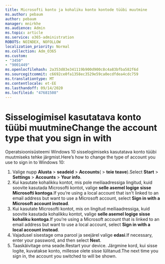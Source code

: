 ```yaml
---
title: Microsofti konto ja kohaliku konto kontode tüübi muutmine
ms.author: pebaum
author: pebaum
manager: mnirkhe
ms.audience: Admin
ms.topic: article
ms.service: o365-administration
ROBOTS: NOINDEX, NOFOLLOW
localization_priority: Normal
ms.collection: Adm_O365
ms.custom:
- "3450"
- "9001449"
ms.openlocfilehash: 2a353d83e341119b900d900c8c4a83bfba582f6d
ms.sourcegitcommit: c6692ce0fa1358ec3529e59ca0ecdfdea4cdc759
ms.translationtype: MT
ms.contentlocale: et-EE
ms.lasthandoff: 09/14/2020
ms.locfileid: "47681508"
---
```

# <a name="change-the-account-type-that-you-sign-in-with"></a><span data-ttu-id="45066-102">Sisselogimisel kasutatava konto tüübi muutmine</span><span class="sxs-lookup"><span data-stu-id="45066-102">Change the account type that you sign in with</span></span>

<span data-ttu-id="45066-103">Operatsioonisüsteemi Windows 10 sisselogimiseks kasutatava konto tüübi muutmiseks tehke järgmist.</span><span class="sxs-lookup"><span data-stu-id="45066-103">Here’s how to change the type of account you use to sign in to Windows 10:</span></span>

1. <span data-ttu-id="45066-104">Valige nupp **Alusta**  >  **seadeid**  >  **Accounts**(  >  **teie teave**).</span><span class="sxs-lookup"><span data-stu-id="45066-104">Select **Start** > **Settings** > **Accounts** > **Your info**.</span></span>
2. <span data-ttu-id="45066-105">Kui kasutate kohalikku kontot, mis pole meiliaadressiga lingitud, kuid soovite kasutada Microsofti kontot, valige **selle asemel logige sisse Microsofti kontoga**.</span><span class="sxs-lookup"><span data-stu-id="45066-105">If you’re using a local account that isn't linked to an email address but want to use a Microsoft account, select **Sign in with a Microsoft account instead**.</span></span>
3. <span data-ttu-id="45066-106">Kui kasutate Microsofti kontot, mis on lingitud meiliaadressiga, kuid soovite kasutada kohalikku kontot, valige **selle asemel logige sisse kohaliku kontoga**.</span><span class="sxs-lookup"><span data-stu-id="45066-106">If you’re using a Microsoft account that is linked to an email address but want to use a local account, select **Sign in with a local account instead**.</span></span>
4. <span data-ttu-id="45066-107">Vajadusel sisestage oma parool ja seejärel valige **edasi**.</span><span class="sxs-lookup"><span data-stu-id="45066-107">If necessary, enter your password, and then select **Next**.</span></span>
5. <span data-ttu-id="45066-108">Taaskäivitage oma seade.</span><span class="sxs-lookup"><span data-stu-id="45066-108">Restart your device.</span></span> <span data-ttu-id="45066-109">Järgmine kord, kui sisse logite, kuvatakse konto, millesse olete sisse lülitanud.</span><span class="sxs-lookup"><span data-stu-id="45066-109">The next time you sign in, the account you switched to will be shown.</span></span>
